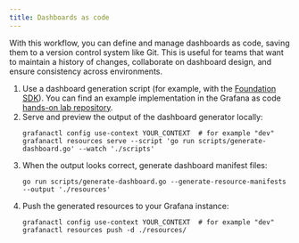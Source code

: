 ```yaml
---
title: Dashboards as code
---
```


With this workflow, you can define and manage dashboards as code, saving them to a version control system like Git. This is useful for teams that want to maintain a history of changes, collaborate on dashboard design, and ensure consistency across environments.

1. Use a dashboard generation script (for example, with the [Foundation SDK](https://github.com/grafana/grafana-foundation-sdk)). You can find an example implementation in the Grafana as code [hands-on lab repository](https://github.com/grafana/dashboards-as-code-workshop/tree/main/part-one-golang-starter).
1. Serve and preview the output of the dashboard generator locally:
   ```shell
   grafanactl config use-context YOUR_CONTEXT  # for example "dev"
   grafanactl resources serve --script 'go run scripts/generate-dashboard.go' --watch './scripts'
   ```
1. When the output looks correct, generate dashboard manifest files:
   ```shell
   go run scripts/generate-dashboard.go --generate-resource-manifests --output './resources'
   ```
1. Push the generated resources to your Grafana instance:
   ```shell
   grafanactl config use-context YOUR_CONTEXT  # for example "dev"
   grafanactl resources push -d ./resources/
   ```
